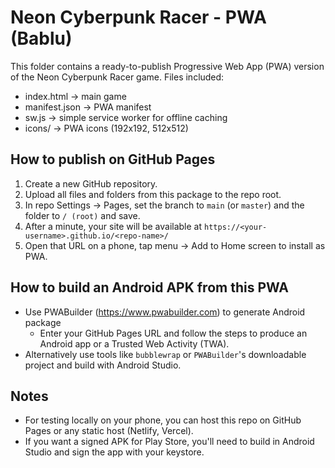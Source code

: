 
# Neon Cyberpunk Racer - PWA (Bablu)

This folder contains a ready-to-publish Progressive Web App (PWA) version of the Neon Cyberpunk Racer game.
Files included:
- index.html  -> main game
- manifest.json -> PWA manifest
- sw.js -> simple service worker for offline caching
- icons/ -> PWA icons (192x192, 512x512)

## How to publish on GitHub Pages
1. Create a new GitHub repository.
2. Upload all files and folders from this package to the repo root.
3. In repo Settings -> Pages, set the branch to `main` (or `master`) and the folder to `/ (root)` and save.
4. After a minute, your site will be available at `https://<your-username>.github.io/<repo-name>/`
5. Open that URL on a phone, tap menu -> Add to Home screen to install as PWA.

## How to build an Android APK from this PWA
- Use PWABuilder (https://www.pwabuilder.com) to generate Android package
  - Enter your GitHub Pages URL and follow the steps to produce an Android app or a Trusted Web Activity (TWA).
- Alternatively use tools like `bubblewrap` or `PWABuilder`'s downloadable project and build with Android Studio.

## Notes
- For testing locally on your phone, you can host this repo on GitHub Pages or any static host (Netlify, Vercel).
- If you want a signed APK for Play Store, you'll need to build in Android Studio and sign the app with your keystore.
